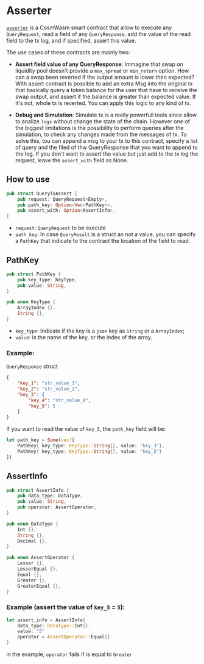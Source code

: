# Asserter

[`asserter`](/contracts/asserter/) is a CosmWasm smart contract that allow to execute any `QueryRequest`, read a field of any `QueryResponse`, add the value of the read field to the tx log, and if specified, assert this value.

The use cases of these contracts are mainly two: 

- **Assert field value of any QueryResponse**: Immagine that swap on liquidity pool doesn't provide a `max_spread` or `min_return` option.
How can a swap been reverted if the output amount is lower then expected? With assert contract is possible to add an extra Msg into the original tx that basically query a token balance for the user that have to receive the swap output, and assert if the balance is greater than expected value.
If it's not, whole tx is reverted.
You can apply this logic to any kind of tx.

- **Debug and Simulation**: Simulate tx is a really powerfull tools since allow to analize `logs` without change the state of the chain.
However one of the biggest limitations is the possibility to perform queries after the simulation, to check any changes made from the messages of tx.
To solve this, tou can append a msg to your tx to this contract, specify a list of query and the filed of thw QueryResponse that you want to append to the log.
If you don't want to assert the value but just add to the tx log the request, leave the `assert_with` field as None.

## How to use

```rust
pub struct QueryToAssert {
    pub request: QueryRequest<Empty>,
    pub path_key: Option<Vec<PathKey>>,   
    pub assert_with: Option<AssertInfo>,
}
```

- `request`: `QueryRequest` to be execute
- `path_key`: In case `QueryResult` is a struct an not a value, you can specify a `PathKey` that indicate to the contract the location of the field to read.

## **PathKey**

```rust
pub struct PathKey {
    pub key_type: KeyType,
    pub value: String,
}

pub enum KeyType {
    ArrayIndex {},
    String {},
}
```

- `key_type`: Indicate if the key is a `json` key as `String` or a `ArrayIndex`;
- `value`: is the name of the key, or the index of the array.

### Example:

`QueryResponse` struct

```json
{
    "key_1": "str_value_1",
    "key_2": "str_value_2",
    "key_3": {
        "key_4": "str_value_4",
        "key_5": 5
    }
}
```

If you want to read the value of `key_5`, the `path_key` field will be:

```rust
let path_key = Some(vec![
    PathKey{ key_type: KeyType::String{}, value: "key_3"},
    PathKey{ key_type: KeyType::String{}, value: "key_5"}
])
```

## **AssertInfo**

```rust
pub struct AssertInfo {
    pub data_type: DataType,
    pub value: String,
    pub operator: AssertOperator,
}

pub enum DataType {
    Int {},
    String {},
    Decimal {},
}

pub enum AssertOperator {
    Lesser {},
    LesserEqual {},
    Equal {},
    Greater {},
    GreaterEqual {},
}
```

### Example (assert the value of `key_5` = `5`):

```rust
let assert_info = AssertInfo{
    data_type: DataType::Int{}.
    value: "5"
    operator = AssertOperator::Equal{}
}
```

in the example, `operator` fails if is equal to `Greater`



